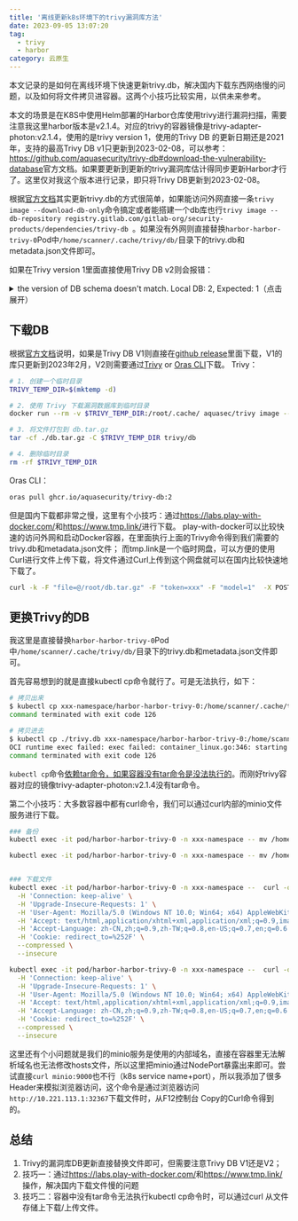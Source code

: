 ```yaml
---
title: '离线更新k8s环境下的trivy漏洞库方法'
date: 2023-09-05 13:07:20
tag:
  - trivy
  - harbor
category: 云原生
---
```


本文记录的是如何在离线环境下快速更新trivy.db，解决国内下载东西网络慢的问题，以及如何将文件拷贝进容器。这两个小技巧比较实用，以供未来参考。
<!-- more -->

本文的场景是在K8S中使用Helm部署的Harbor仓库使用trivy进行漏洞扫描，需要注意我这里harbor版本是v2.1.4。对应的trivy的容器镜像是trivy-adapter-photon:v2.1.4，使用的是trivy version 1，使用的Trivy DB 的更新日期还是2021年，支持的最高Trivy DB v1只更新到2023-02-08，可以参考：<https://github.com/aquasecurity/trivy-db#download-the-vulnerability-database>官方文档。如果要更新到更新的trivy漏洞库估计得同步更新Harbor才行了。这里仅对我这个版本进行记录，即只将Trivy DB更新到2023-02-08。


根据[官方文档](https://aquasecurity.github.io/trivy/)其实更新trivy.db的方式很简单，如果能访问外网直接一条`trivy image --download-db-only`命令搞定或者能搭建一个db库也行`trivy image --db-repository registry.gitlab.com/gitlab-org/security-products/dependencies/trivy-db
`。如果没有外网则直接替换`harbor-harbor-trivy-0`Pod中`/home/scanner/.cache/trivy/db/`目录下的trivy.db和metadata.json文件即可。

如果在Trivy version 1里面直接使用Trivy DB v2则会报错：

<details> <summary>the version of DB schema doesn't match. Local DB: 2, Expected: 1（点击展开）</summary>
2023-09-04T09:14:54Z [INFO] [/pkg/scan/job.go:325]: registration:
2023-09-04T09:14:54Z [INFO] [/pkg/scan/job.go:336]: {
  "uuid": "145755d1-008f-11ec-9901-f6b6534433d6",
  "name": "Trivy",
  "description": "The Trivy scanner adapter",
  "url": "http://harbor-harbor-trivy:8080",
  "disabled": false,
  "is_default": true,
  "health": "healthy",
  "auth": "",
  "skip_certVerify": false,
  "use_internal_addr": true,
  "adapter": "Trivy",
  "vendor": "Aqua Security",
  "version": "v0.9.2",
  "create_time": "2021-08-19T01:45:06.323427Z",
  "update_time": "2021-08-19T01:45:06.323428Z"
}
2023-09-04T09:14:54Z [INFO] [/pkg/scan/job.go:325]: scanRequest:
2023-09-04T09:14:54Z [INFO] [/pkg/scan/job.go:336]: {
  "registry": {
    "url": "http://harbor-harbor-core:80",
    "authorization": "[HIDDEN]"
  },
  "artifact": {
    "namespace_id": 3,
    "repository": "ci/javabase",
    "tag": "",
    "digest": "sha256:6bef11801820b6ec976ab59fb474807d3c9d763613c95ede87a0e27589002c7d",
    "mime_type": "application/vnd.docker.distribution.manifest.v2+json"
  }
}
2023-09-04T09:14:54Z [INFO] [/pkg/scan/job.go:156]: Report mime types: [application/vnd.scanner.adapter.vuln.report.harbor+json; version=1.0]
2023-09-04T09:14:54Z [INFO] [/pkg/scan/job.go:202]: Get report for mime type: application/vnd.scanner.adapter.vuln.report.harbor+json; version=1.0
2023-09-04T09:14:56Z [INFO] [/pkg/scan/job.go:219]: Report with mime type application/vnd.scanner.adapter.vuln.report.harbor+json; version=1.0 is not ready yet, retry after 5 seconds
2023-09-04T09:15:01Z [ERROR] [/pkg/scan/job.go:284]: check scan report with mime type application/vnd.scanner.adapter.vuln.report.harbor+json; version=1.0: running trivy wrapper: running trivy: exit status 1: 2023-09-04T09:14:58.588Z	[31mERROR[0m	Trivy version (0.9.2) is old. Update to the latest version.
2023-09-04T09:14:58.588Z	[31mFATAL[0m	database error: the version of DB schema doesn't match. Local DB: 2, Expected: 1
: general response handler: unexpected status code: 500, expected: 200
</details>

## 下载DB

根据[官方文档](https://github.com/aquasecurity/trivy-db#download-the-vulnerability-database)说明，如果是Trivy DB V1则直接在[github release](https://github.com/aquasecurity/trivy-db/releases)里面下载，V1的库只更新到2023年2月，V2则需要通过[Trivy](https://aquasecurity.github.io/trivy/) or [Oras CLI](https://oras.land/cli/)下载。
Trivy：

```bash
# 1. 创建一个临时目录
TRIVY_TEMP_DIR=$(mktemp -d)

# 2. 使用 Trivy 下载漏洞数据库到临时目录
docker run --rm -v $TRIVY_TEMP_DIR:/root/.cache/ aquasec/trivy image --download-db-only

# 3. 将文件打包到 db.tar.gz
tar -cf ./db.tar.gz -C $TRIVY_TEMP_DIR trivy/db

# 4. 删除临时目录
rm -rf $TRIVY_TEMP_DIR

```
Oras CLI：

```bash
oras pull ghcr.io/aquasecurity/trivy-db:2
```

但是国内下载都非常之慢，这里有个小技巧：通过<https://labs.play-with-docker.com/>和<https://www.tmp.link/>进行下载。
play-with-docker可以比较快速的访问外网和启动Docker容器，在里面执行上面的Trivy命令得到我们需要的trivy.db和metadata.json文件；
而tmp.link是一个临时网盘，可以方便的使用Curl进行文件上传下载，将文件通过Curl上传到这个网盘就可以在国内比较快速地下载了。
```bash
curl -k -F "file=@/root/db.tar.gz" -F "token=xxx" -F "model=1"  -X POST "https://tmp-cli.vx-cdn.com/app/upload_cli"
```

## 更换Trivy的DB

我这里是直接替换`harbor-harbor-trivy-0`Pod中`/home/scanner/.cache/trivy/db/`目录下的trivy.db和metadata.json文件即可。

首先容易想到的就是直接kubectl cp命令就行了。可是无法执行，如下：
```bash
# 拷贝出来
$ kubectl cp xxx-namespace/harbor-harbor-trivy-0:/home/scanner/.cache/trivy/db/metadata.json ./metadata.json
command terminated with exit code 126

# 拷贝进去
$ kubectl cp ./trivy.db xxx-namespace/harbor-harbor-trivy-0:/home/scanner/.cache/trivy/db/trivy.db
OCI runtime exec failed: exec failed: container_linux.go:346: starting container process caused "exec: \"tar\": executable file not found in $PATH": unknown
command terminated with exit code 126
```

`kubectl cp`命令[依赖tar命令，如果容器没有tar命令是没法执行的](https://stackoverflow.com/a/67088185)。而刚好trivy容器对应的镜像trivy-adapter-photon:v2.1.4没有tar命令。

第二个小技巧：大多数容器中都有curl命令，我们可以通过curl内部的minio文件服务进行下载。

```bash
### 备份
kubectl exec -it pod/harbor-harbor-trivy-0 -n xxx-namespace -- mv /home/scanner/.cache/trivy/db/metadata.json /home/scanner/.cache/trivy/db/metadata.json.bak2

kubectl exec -it pod/harbor-harbor-trivy-0 -n xxx-namespace -- mv /home/scanner/.cache/trivy/db/trivy.db /home/scanner/.cache/trivy/db/trivy.db.bak2  


### 下载文件
kubectl exec -it pod/harbor-harbor-trivy-0 -n xxx-namespace --  curl -o /home/scanner/.cache/trivy/db/metadata.json 'http://10.221.113.1:32367/minio/download/trivy/metadata.json?token=' \
  -H 'Connection: keep-alive' \
  -H 'Upgrade-Insecure-Requests: 1' \
  -H 'User-Agent: Mozilla/5.0 (Windows NT 10.0; Win64; x64) AppleWebKit/537.36 (KHTML, like Gecko) Chrome/86.0.4240.75 Safari/537.36' \
  -H 'Accept: text/html,application/xhtml+xml,application/xml;q=0.9,image/avif,image/webp,image/apng,*/*;q=0.8,application/signed-exchange;v=b3;q=0.9' \
  -H 'Accept-Language: zh-CN,zh;q=0.9,zh-TW;q=0.8,en-US;q=0.7,en;q=0.6' \
  -H 'Cookie: redirect_to=%252F' \
  --compressed \
  --insecure

kubectl exec -it pod/harbor-harbor-trivy-0 -n xxx-namespace --  curl -o /home/scanner/.cache/trivy/db/trivy.db 'http://10.221.113.1:32367/minio/download/trivy/trivy.db?token=' \
  -H 'Connection: keep-alive' \
  -H 'Upgrade-Insecure-Requests: 1' \
  -H 'User-Agent: Mozilla/5.0 (Windows NT 10.0; Win64; x64) AppleWebKit/537.36 (KHTML, like Gecko) Chrome/86.0.4240.75 Safari/537.36' \
  -H 'Accept: text/html,application/xhtml+xml,application/xml;q=0.9,image/avif,image/webp,image/apng,*/*;q=0.8,application/signed-exchange;v=b3;q=0.9' \
  -H 'Accept-Language: zh-CN,zh;q=0.9,zh-TW;q=0.8,en-US;q=0.7,en;q=0.6' \
  -H 'Cookie: redirect_to=%252F' \
  --compressed \
  --insecure
```

这里还有个小问题就是我们的minio服务是使用的内部域名，直接在容器里无法解析域名也无法修改hosts文件，所以这里把minio通过NodePort暴露出来即可。尝试直接`curl minio:9000`也不行（k8s service name+port），所以我添加了很多Header来模拟浏览器访问，这个命令是通过浏览器访问`http://10.221.113.1:32367`下载文件时，从F12控制台 Copy的Curl命令得到的。

## 总结

1. Trivy的漏洞库DB更新直接替换文件即可，但需要注意Trivy DB V1还是V2；
2. 技巧一：通过<https://labs.play-with-docker.com/>和<https://www.tmp.link/>操作，解决国内下载文件慢的问题
3. 技巧二：容器中没有tar命令无法执行kubectl cp命令时，可以通过curl 从文件存储上下载/上传文件。